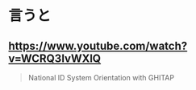 # 言うと

## https://www.youtube.com/watch?v=WCRQ3IvWXlQ

> National ID System Orientation with GHITAP 
